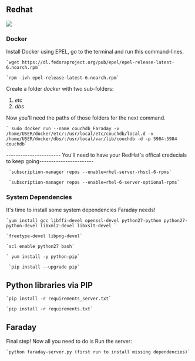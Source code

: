 ## Redhat
![](https://raw.githubusercontent.com/wiki/infobyte/faraday/images/faraday_redhat.jpeg)
### Docker
Install Docker using EPEL, go to the terminal and run this command-lines.

    `wget https://dl.fedoraproject.org/pub/epel/epel-release-latest-6.noarch.rpm`

    `rpm -ivh epel-release-latest-6.noarch.rpm`

Create a folder _docker_ with two sub-folders: 

   1. _etc_
   2. _dbs_

Now you'll need the paths of those folders for the next command.

    ` sudo docker run --name couchdb_Faraday -v /home/USER/docker/etc/:/usr/local/etc/couchdb/local.d -v /home/USER/docker/dbs/:/usr/local/var/lib/couchdb -d -p 5984:5984 couchdb`



----------------------- You'll need to have your RedHat's offical credecials to keep going-----------------------



     `subscription-manager repos --enable=rhel-server-rhscl-6-rpms`

     `subscription-manager repos --enable=rhel-6-server-optional-rpms`

### System Dependencies 

It's time to install some system dependencies Faraday needs!

    `yum install gcc libffi-devel openssl-devel python27-python python27-python-devel libxml2-devel libxslt-devel `

    `freetype-devel libpng-devel`

    `scl enable python27 bash`

    ` yum install -y python-pip`

     `pip install --upgrade pip`

## Python libraries via PIP

    `pip install -r requirements_server.txt`

    `pip install -r requirements.txt`

## Faraday
Final step! Now all you need to do is Run the server:

    `python faraday-server.py (first run to install missing dependencies)`


